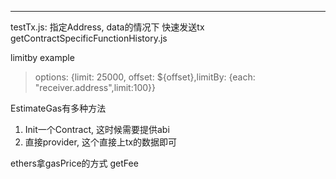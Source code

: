 

---
testTx.js: 指定Address, data的情况下 快速发送tx
getContractSpecificFunctionHistory.js



limitby example

> options: {limit: 25000, offset: ${offset},limitBy: {each: "receiver.address",limit:100}}



EstimateGas有多种方法
1. Init一个Contract, 这时候需要提供abi 
2. 直接provider, 这个直接上tx的数据即可


ethers拿gasPrice的方式
getFee

